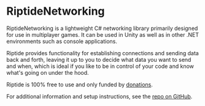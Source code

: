 # RiptideNetworking

RiptideNetworking is a lightweight C# networking library primarily designed for use in multiplayer games. It can be used in Unity as well as in other .NET environments such as console applications.

Riptide provides functionality for establishing connections and sending data back and forth, leaving it up to you to decide what data you want to send and when, which is ideal if you like to be in control of your code and know what's going on under the hood.

Riptide is 100% free to use and only funded by [donations](https://github.com/sponsors/tom-weiland).

For additional information and setup instructions, see the [repo on GitHub](https://github.com/tom-weiland/RiptideNetworking).